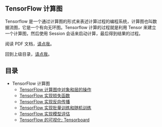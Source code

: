 ## TensorFlow 计算图
Tensorflow 是一个通过计算图的形式来表述计算过程的编程系统，计算图也叫数据流图，它是一个有向无环图。Tensorflow 计算的过程就是利用 Tensor 来建立一个计算图，然后使用 Session 会话来启动计算，最后得到结果的过程。

阅读 PDF 文档，[请点我](../Doc/Manual.pdf)。

回到上级目录，[请点我](../)。

## 目录
- TensorFlow 计算图
	- [TensorFlow 计算图中对象和层的操作](./tensorflow_graph_and_layer.py)
	- [TensorFlow 实现损失函数](./tensorflow_loss_functions.py)
	- [TensorFlow 实现反向传播](./tensorflow_back_propagation.py)
	- [TensorFlow 实现批量训练和随机训练](./tensorflow_batch_and_stochastic_training.py)
	- [TensorFlow 实现模型评估](./tensorflow_evaluating_models.py)
	- [TensorFlow 的可视化: Tensorboard](./tensorflow_use_tensorboard.py)
